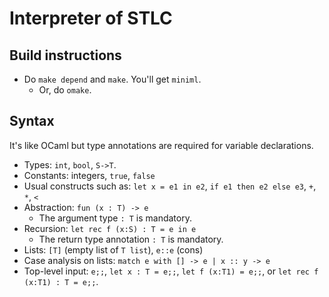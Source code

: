 # Interpreter of STLC

## Build instructions

* Do `make depend` and `make`.  You'll get `miniml`.
    * Or, do `omake`.

## Syntax

It's like OCaml but type annotations are required for variable declarations.

* Types: `int`, `bool`, `S->T`.
* Constants: integers, `true`, `false`
* Usual constructs such as: `let x = e1 in e2`, `if e1 then e2 else e3`, `+`, `*`, `<`
* Abstraction: `fun (x : T) -> e`
    * The argument type `: T` is mandatory.
* Recursion: `let rec f (x:S) : T = e in e`
    * The return type annotation `: T` is mandatory.
* Lists: `[T]` (empty list of `T list`), `e::e` (cons)
* Case analysis on lists: `match e with [] -> e | x :: y -> e`
* Top-level input: `e;;`, `let x : T = e;;`, `let f (x:T1) = e;;`, or `let rec f (x:T1) : T = e;;`.
